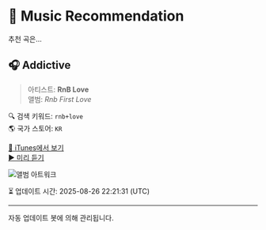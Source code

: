 
# 🎵 Music Recommendation

추천 곡은...

## 🎧 Addictive  
> 아티스트: **RnB Love**  
> 앨범: _Rnb First Love_  

🔍 검색 키워드: `rnb+love`  
🌎 국가 스토어: `KR`

[🔗 iTunes에서 보기](https://music.apple.com/kr/album/addictive/1671091984?i=1671091987&uo=4)  
[▶️ 미리 듣기](https://audio-ssl.itunes.apple.com/itunes-assets/AudioPreview116/v4/c3/e0/18/c3e018aa-5c29-1636-468b-0c3644bba532/mzaf_14556811122571078853.plus.aac.p.m4a)

![앨범 아트워크](https://is1-ssl.mzstatic.com/image/thumb/Music126/v4/eb/80/60/eb806018-2824-282d-0023-75ba0296480f/cover.jpg/100x100bb.jpg)

⏳ 업데이트 시간: 2025-08-26 22:21:31 (UTC)

---
자동 업데이트 봇에 의해 관리됩니다.
